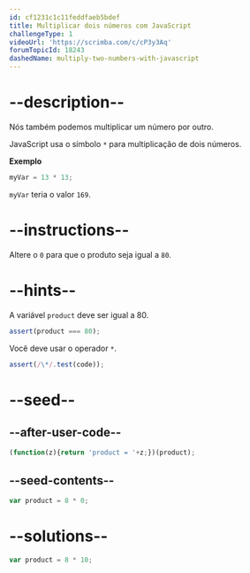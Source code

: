 ```yaml
---
id: cf1231c1c11feddfaeb5bdef
title: Multiplicar dois números com JavaScript
challengeType: 1
videoUrl: 'https://scrimba.com/c/cP3y3Aq'
forumTopicId: 18243
dashedName: multiply-two-numbers-with-javascript
---
```


# --description--

Nós também podemos multiplicar um número por outro.

JavaScript usa o símbolo `*` para multiplicação de dois números.

**Exemplo**

```js
myVar = 13 * 13;
```

`myVar` teria o valor `169`.

# --instructions--

Altere o `0` para que o produto seja igual a `80`.

# --hints--

A variável `product` deve ser igual a 80.

```js
assert(product === 80);
```

Você deve usar o operador `*`.

```js
assert(/\*/.test(code));
```

# --seed--

## --after-user-code--

```js
(function(z){return 'product = '+z;})(product);
```

## --seed-contents--

```js
var product = 8 * 0;
```

# --solutions--

```js
var product = 8 * 10;
```
